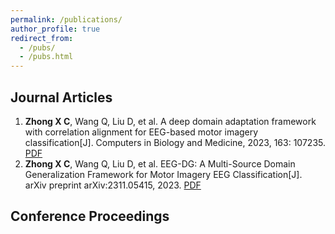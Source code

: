 ```yaml
---
permalink: /publications/
author_profile: true
redirect_from: 
  - /pubs/
  - /pubs.html
---
```


## Journal Articles
1. **Zhong X C**, Wang Q, Liu D, et al. A deep domain adaptation framework with correlation alignment for EEG-based motor imagery classification[J]. Computers in Biology and Medicine, 2023, 163: 107235. [PDF](/files/paper1.pdf)
2. **Zhong X C**, Wang Q, Liu D, et al. EEG-DG: A Multi-Source Domain Generalization Framework for Motor Imagery EEG Classification[J]. arXiv preprint arXiv:2311.05415, 2023. [PDF](/files/paper2.pdf)

## Conference Proceedings

